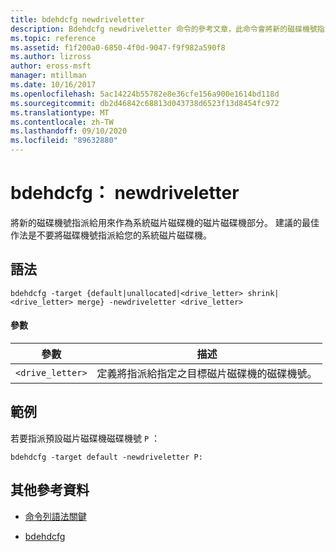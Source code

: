 ```yaml
---
title: bdehdcfg newdriveletter
description: Bdehdcfg newdriveletter 命令的參考文章，此命令會將新的磁碟機號指派給用來作為系統磁片磁碟機的磁片磁碟機部分。
ms.topic: reference
ms.assetid: f1f200a0-6850-4f0d-9047-f9f982a590f8
ms.author: lizross
author: eross-msft
manager: mtillman
ms.date: 10/16/2017
ms.openlocfilehash: 5ac14224b55782e8e36cfe156a900e1614bd118d
ms.sourcegitcommit: db2d46842c68813d043738d6523f13d8454fc972
ms.translationtype: MT
ms.contentlocale: zh-TW
ms.lasthandoff: 09/10/2020
ms.locfileid: "89632880"
---
```

# <a name="bdehdcfg-newdriveletter"></a>bdehdcfg： newdriveletter

將新的磁碟機號指派給用來作為系統磁片磁碟機的磁片磁碟機部分。 建議的最佳作法是不要將磁碟機號指派給您的系統磁片磁碟機。

## <a name="syntax"></a>語法

```
bdehdcfg -target {default|unallocated|<drive_letter> shrink|<drive_letter> merge} -newdriveletter <drive_letter>
```

#### <a name="parameters"></a>參數

| 參數 | 描述 |
| ---------| ----------- |
| `<drive_letter>` | 定義將指派給指定之目標磁片磁碟機的磁碟機號。 |

## <a name="examples"></a>範例

若要指派預設磁片磁碟機磁碟機號 `P` ：

```
bdehdcfg -target default -newdriveletter P:
```

## <a name="additional-references"></a>其他參考資料

- [命令列語法關鍵](command-line-syntax-key.md)

- [bdehdcfg](bdehdcfg.md)

